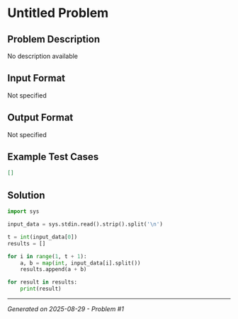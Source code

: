 # Untitled Problem

## Problem Description
No description available

## Input Format
Not specified

## Output Format
Not specified

## Example Test Cases
```json
[]
```

## Solution
```python
import sys

input_data = sys.stdin.read().strip().split('\n')

t = int(input_data[0])
results = []

for i in range(1, t + 1):
    a, b = map(int, input_data[i].split())
    results.append(a + b)

for result in results:
    print(result)
```

---
*Generated on 2025-08-29 - Problem #1*
